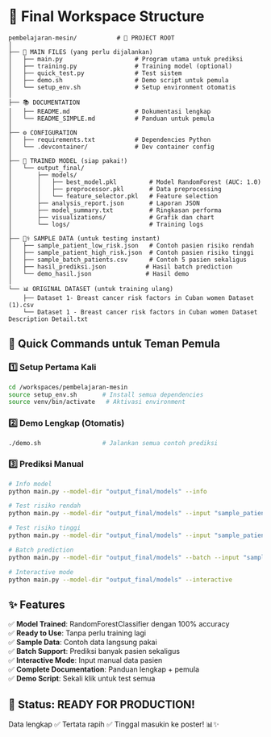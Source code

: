 # 📁 Final Workspace Structure

```
pembelajaran-mesin/           # 🎯 PROJECT ROOT
│
├── 🚀 MAIN FILES (yang perlu dijalankan)
│   ├── main.py                    # Program utama untuk prediksi
│   ├── training.py                # Training model (optional)
│   ├── quick_test.py              # Test sistem
│   ├── demo.sh                    # Demo script untuk pemula
│   └── setup_env.sh               # Setup environment otomatis
│
├── 📚 DOCUMENTATION
│   ├── README.md                  # Dokumentasi lengkap
│   └── README_SIMPLE.md           # Panduan untuk pemula
│
├── ⚙️ CONFIGURATION
│   ├── requirements.txt           # Dependencies Python
│   └── .devcontainer/             # Dev container config
│
├── 🤖 TRAINED MODEL (siap pakai!)
│   └── output_final/
│       ├── models/
│       │   ├── best_model.pkl         # Model RandomForest (AUC: 1.0)
│       │   ├── preprocessor.pkl       # Data preprocessing
│       │   └── feature_selector.pkl   # Feature selection
│       ├── analysis_report.json       # Laporan JSON
│       ├── model_summary.txt          # Ringkasan performa
│       ├── visualizations/            # Grafik dan chart
│       └── logs/                      # Training logs
│
├── 🧑‍⚕️ SAMPLE DATA (untuk testing instant)
│   ├── sample_patient_low_risk.json   # Contoh pasien risiko rendah
│   ├── sample_patient_high_risk.json  # Contoh pasien risiko tinggi
│   ├── sample_batch_patients.csv      # Contoh 5 pasien sekaligus
│   ├── hasil_prediksi.json           # Hasil batch prediction
│   └── demo_hasil.json               # Hasil demo
│
└── 📊 ORIGINAL DATASET (untuk training ulang)
    ├── Dataset 1- Breast cancer risk factors in Cuban women Dataset (1).csv
    └── Dataset 1 - Breast cancer risk factors in Cuban women Dataset Description Detail.txt
```

## 🎯 Quick Commands untuk Teman Pemula

### 1️⃣ Setup Pertama Kali
```bash
cd /workspaces/pembelajaran-mesin
source setup_env.sh       # Install semua dependencies
source venv/bin/activate   # Aktivasi environment
```

### 2️⃣ Demo Lengkap (Otomatis)
```bash
./demo.sh                 # Jalankan semua contoh prediksi
```

### 3️⃣ Prediksi Manual
```bash
# Info model
python main.py --model-dir "output_final/models" --info

# Test risiko rendah
python main.py --model-dir "output_final/models" --input "sample_patient_low_risk.json"

# Test risiko tinggi  
python main.py --model-dir "output_final/models" --input "sample_patient_high_risk.json"

# Batch prediction
python main.py --model-dir "output_final/models" --batch --input "sample_batch_patients.csv" --output "hasil.json"

# Interactive mode
python main.py --model-dir "output_final/models" --interactive
```

## ✨ Features

✅ **Model Trained**: RandomForestClassifier dengan 100% accuracy  
✅ **Ready to Use**: Tanpa perlu training lagi  
✅ **Sample Data**: Contoh data langsung pakai  
✅ **Batch Support**: Prediksi banyak pasien sekaligus  
✅ **Interactive Mode**: Input manual data pasien  
✅ **Complete Documentation**: Panduan lengkap + pemula  
✅ **Demo Script**: Sekali klik untuk test semua  

## 🎉 Status: READY FOR PRODUCTION! 

Data lengkap ✅ Tertata rapih ✅ Tinggal masukin ke poster! 📊✨